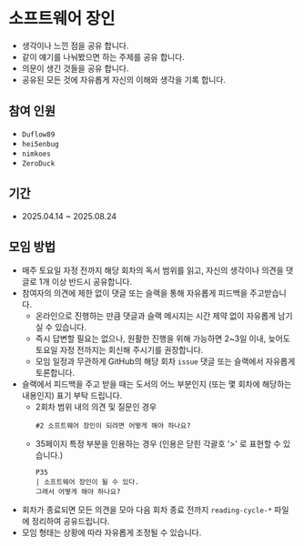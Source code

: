 # 소프트웨어 장인
- 생각이나 느낀 점을 공유 합니다.
- 같이 얘기를 나눠봤으면 하는 주제를 공유 합니다.
- 의문이 생긴 것들을 공유 합니다.
- 공유된 모든 것에 자유롭게 자신의 이해와 생각을 기록 합니다.

## 참여 인원
- `Duflow89`
- `hei5enbug`
- `nimkoes`
- `ZeroDuck`

## 기간
- 2025.04.14 ~ 2025.08.24

## 모임 방법
- 매주 토요일 자정 전까지 해당 회차의 독서 범위를 읽고, 자신의 생각이나 의견을 댓글로 1개 이상 반드시 공유합니다.
- 참여자의 의견에 제한 없이 댓글 또는 슬랙을 통해 자유롭게 피드백을 주고받습니다.
  - 온라인으로 진행하는 만큼 댓글과 슬랙 메시지는 시간 제약 없이 자유롭게 남기실 수 있습니다.
  - 즉시 답변할 필요는 없으나, 원활한 진행을 위해 가능하면 2~3일 이내, 늦어도 토요일 자정 전까지는 회신해 주시기를 권장합니다.
  - 모임 일정과 무관하게 GitHub의 해당 회차 `issue` 댓글 또는 슬랙에서 자유롭게 토론합니다.
- 슬랙에서 피드백을 주고 받을 때는 도서의 어느 부분인지 (또는 몇 회차에 해당하는 내용인지) 표기 부탁 드립니다.
  - 2회차 범위 내의 의견 및 질문인 경우
    ```
    #2 소프트웨어 장인이 되려면 어떻게 해야 하나요?
    ```
  - 35페이지 특정 부분을 인용하는 경우 (인용은 닫힌 각괄호 '>' 로 표현할 수 있습니다.)
    ```
    P35
    | 소프트웨어 장인이 될 수 있다.  
    그래서 어떻게 해야 하나요?
    ```
- 회차가 종료되면 모든 의견을 모아 다음 회차 종료 전까지 `reading-cycle-*` 파일에 정리하여 공유드립니다.
- 모임 형태는 상황에 따라 자유롭게 조정될 수 있습니다.

